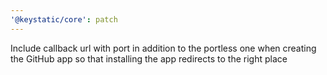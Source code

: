 ```yaml
---
'@keystatic/core': patch
---
```


Include callback url with port in addition to the portless one when creating the GitHub app so that installing the app redirects to the right place 
